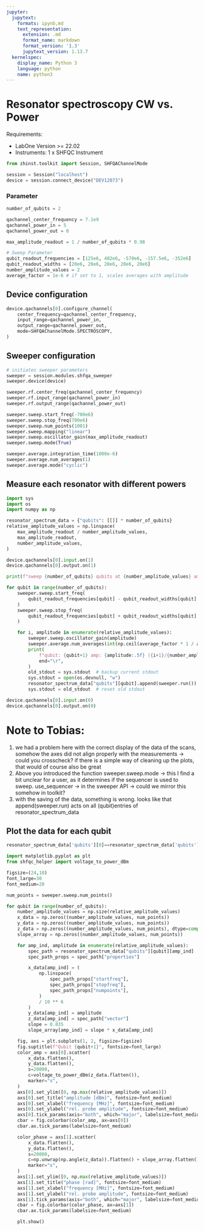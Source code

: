 ```yaml
---
jupyter:
  jupytext:
    formats: ipynb,md
    text_representation:
      extension: .md
      format_name: markdown
      format_version: '1.3'
      jupytext_version: 1.13.7
  kernelspec:
    display_name: Python 3
    language: python
    name: python3
---
```


<!-- #region -->
# Resonator spectroscopy CW vs. Power


Requirements:

* LabOne Version >= 22.02
* Instruments:
    1 x SHFQC Instrument
<!-- #endregion -->

```python
from zhinst.toolkit import Session, SHFQAChannelMode

session = Session("localhost")
device = session.connect_device("DEV12073")
```

### Parameter

```python
number_of_qubits = 2

qachannel_center_frequency = 7.1e9
qachannel_power_in = 5
qachannel_power_out = 0

max_amplitude_readout = 1 / number_of_qubits * 0.98

# Sweep Parameter
qubit_readout_frequencies = [125e6, 402e6, -570e6, -157.5e6, -352e6]
qubit_readout_widths = [20e6, 20e6, 20e6, 20e6, 20e6]
number_amplitude_values = 2
average_factor = 1e-6 # if set to 1, scales averages with amplitude
```

## Device configuration

```python
device.qachannels[0].configure_channel(
    center_frequency=qachannel_center_frequency,
    input_range=qachannel_power_in,
    output_range=qachannel_power_out,
    mode=SHFQAChannelMode.SPECTROSCOPY,
)
```

## Sweeper configuration

```python
# initiates sweeper parameters
sweeper = session.modules.shfqa_sweeper
sweeper.device(device)

sweeper.rf.center_freq(qachannel_center_frequency)
sweeper.rf.input_range(qachannel_power_in)
sweeper.rf.output_range(qachannel_power_out)

sweeper.sweep.start_freq(-700e6)
sweeper.sweep.stop_freq(700e6)
sweeper.sweep.num_points(1001)
sweeper.sweep.mapping("linear")
sweeper.sweep.oscillator_gain(max_amplitude_readout)
sweeper.sweep.mode(True)

sweeper.average.integration_time(1000e-6)
sweeper.average.num_averages(1)
sweeper.average.mode("cyclic")
```

## Measure each resonator with different powers

```python
import sys
import os
import numpy as np

resonator_spectrum_data = {"qubits": [[]] * number_of_qubits}
relative_amplitude_values = np.linspace(
    max_amplitude_readout / number_amplitude_values,
    max_amplitude_readout,
    number_amplitude_values,
)

device.qachannels[0].input.on(1)
device.qachannels[0].output.on(1)

print(f"sweep {number_of_qubits} qubits at {number_amplitude_values} amplitudes")

for qubit in range(number_of_qubits):
    sweeper.sweep.start_freq(
        qubit_readout_frequencies[qubit] - qubit_readout_widths[qubit]
    )
    sweeper.sweep.stop_freq(
        qubit_readout_frequencies[qubit] + qubit_readout_widths[qubit]
    )

    for i, amplitude in enumerate(relative_amplitude_values):
        sweeper.sweep.oscillator_gain(amplitude)
        sweeper.average.num_averages(int(np.ceil(average_factor * 1 / amplitude ** 2)))
        print(
            f"qubit: {qubit+1} amp: {amplitude:.5f} ({i+1}/{number_amplitude_values})",
            end="\r",
        )
        old_stdout = sys.stdout  # backup current stdout
        sys.stdout = open(os.devnull, "w")
        resonator_spectrum_data["qubits"][qubit].append(sweeper.run())
        sys.stdout = old_stdout  # reset old stdout

device.qachannels[0].input.on(0)
device.qachannels[0].output.on(0)

```

# Note to Tobias:
1. we had a problem here with the correct display of the data of the scans, somehow the axes did not align properly with the measurements -> could you crosscheck? if there is a simple way of cleaning up the plots, that would of course also be great
2. Above you introduced the function sweeper.sweep.mode -> this I find a bit unclear for a user, as it determines if the sequencer is used to sweep. use_sequencer -> in the sweeper API -> could we mirror this somehow in toolkit?
3. with the saving of the data, something is wrong. looks like that append(sweeper.run) acts on all (qubit)entries of resonator_spectrum_data



## Plot the data for each qubit

```python
resonator_spectrum_data['qubits'][0]==resonator_spectrum_data['qubits'][1]
```

```python
import matplotlib.pyplot as plt
from shfqc_helper import voltage_to_power_dBm

figsize=(24,10)
font_large=30
font_medium=20

num_points = sweeper.sweep.num_points()

for qubit in range(number_of_qubits):
    number_amplitude_values = np.size(relative_amplitude_values)
    x_data = np.zeros((number_amplitude_values, num_points))
    y_data = np.zeros((number_amplitude_values, num_points))
    z_data = np.zeros((number_amplitude_values, num_points), dtype=complex)
    slope_array = np.zeros((number_amplitude_values, num_points))

    for amp_ind, amplitude in enumerate(relative_amplitude_values):
        spec_path = resonator_spectrum_data["qubits"][qubit][amp_ind]
        spec_path_props = spec_path["properties"]

        x_data[amp_ind] = (
            np.linspace(
                spec_path_props["startfreq"],
                spec_path_props["stopfreq"],
                spec_path_props["numpoints"],
            )
            / 10 ** 6
        )
        y_data[amp_ind] = amplitude
        z_data[amp_ind] = spec_path["vector"]
        slope = 0.035
        slope_array[amp_ind] = slope * x_data[amp_ind]

    fig, axs = plt.subplots(1, 2, figsize=figsize)
    fig.suptitle(f"Qubit {qubit+1}", fontsize=font_large)
    color_amp = axs[0].scatter(
        x_data.flatten(),
        y_data.flatten(),
        s=20000,
        c=voltage_to_power_dBm(z_data.flatten()),
        marker="s",
    )
    axs[0].set_ylim([0, np.max(relative_amplitude_values)])
    axs[0].set_title("amplitude [dBm]", fontsize=font_medium)
    axs[0].set_xlabel("frequency [MHz]", fontsize=font_medium)
    axs[0].set_ylabel("rel. probe amplitude", fontsize=font_medium)
    axs[0].tick_params(axis="both", which="major", labelsize=font_medium)
    cbar = fig.colorbar(color_amp, ax=axs[0])
    cbar.ax.tick_params(labelsize=font_medium)

    color_phase = axs[1].scatter(
        x_data.flatten(),
        y_data.flatten(),
        s=20000,
        c=np.unwrap(np.angle(z_data)).flatten() + slope_array.flatten(),
        marker="s",
    )
    axs[1].set_ylim([0, np.max(relative_amplitude_values)])
    axs[1].set_title("phase [rad]", fontsize=font_medium)
    axs[1].set_xlabel("frequency [MHz]", fontsize=font_medium)
    axs[1].set_ylabel("rel. probe amplitude", fontsize=font_medium)
    axs[1].tick_params(axis="both", which="major", labelsize=font_medium)
    cbar = fig.colorbar(color_phase, ax=axs[1])
    cbar.ax.tick_params(labelsize=font_medium)

    plt.show()
```
